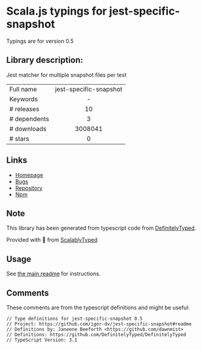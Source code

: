 
# Scala.js typings for jest-specific-snapshot

Typings are for version 0.5

## Library description:
Jest matcher for multiple snapshot files per test

|                    |                 |
| ------------------ | :-------------: |
| Full name          | jest-specific-snapshot |
| Keywords           | - |
| # releases         | 10 |
| # dependents       | 3 |
| # downloads        | 3008041 |
| # stars            | 0 |

## Links
- [Homepage](https://github.com/igor-dv/jest-specific-snapshot#readme)
- [Bugs](https://github.com/igor-dv/jest-specific-snapshot/issues)
- [Repository](https://github.com/igor-dv/jest-specific-snapshot)
- [Npm](https://www.npmjs.com/package/jest-specific-snapshot)
    


## Note
This library has been generated from typescript code from [DefinitelyTyped](https://definitelytyped.org).

Provided with :purple_heart: from [ScalablyTyped](https://github.com/oyvindberg/ScalablyTyped)

## Usage
See [the main readme](../../readme.md) for instructions.

## Comments

These comments are from the typescript definitions and might be useful:
```
// Type definitions for jest-specific-snapshot 0.5
// Project: https://github.com/igor-dv/jest-specific-snapshot#readme
// Definitions by: Janeene Beeforth <https://github.com/dawnmist>
// Definitions: https://github.com/DefinitelyTyped/DefinitelyTyped
// TypeScript Version: 3.1

```

